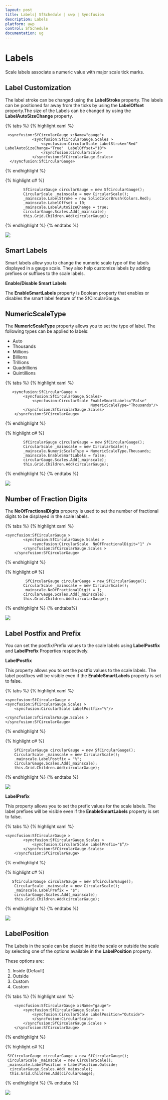 ```yaml
---
layout: post
title: Labels| SfSchedule | uwp | Syncfusion
description: Labels
platform: uwp
control: SfSchedule
documentation: ug
---
```


# Labels

Scale labels associate a numeric value with major scale tick marks.

##  Label Customization

The label stroke can be changed using the **LabelStroke** property. The labels can be positioned far away from the ticks by using the **LabelOffset** property.The size of the Labels can be changed by using the **LabelAutoSizeChange** property. 

{% tabs %}
{% highlight xaml %}

     <syncfusion:SfCircularGauge x:Name="gauge">
                <syncfusion:SfCircularGauge.Scales >
                    <syncfusion:CircularScale LabelStroke="Red"  LabelAutoSizeChange="True"  LabelOffset="10">                              
                    </syncfusion:CircularScale>
                </syncfusion:SfCircularGauge.Scales>
      </syncfusion:SfCircularGauge>
      
{% endhighlight %}

{% highlight c# %}

            SfCircularGauge circularGauge = new SfCircularGauge();
            CircularScale _mainscale = new CircularScale();
            _mainscale.LabelStroke = new SolidColorBrush(Colors.Red);
            _mainscale.LabelOffset = 10;
            _mainscale.LabelAutoSizeChange = true;
            circularGauge.Scales.Add(_mainscale);
            this.Grid.Children.Add(circularGauge);
            
{% endhighlight %}
{% endtabs %}

![](Labels_images/Labels_img1.jpeg)

## Smart Labels

Smart labels allow you to change the numeric scale type of the labels displayed in a gauge scale. They also help customize labels by adding prefixes or suffixes to the scale labels.

**Enable/Disable Smart Labels**

The **EnableSmartLabels** property is Boolean property that enables or disables the smart label feature of the SfCircularGauge.

## NumericScaleType

The **NumericScaleType** property allows you to set the type of label. The following types can be applied to labels:

* Auto
* Thousands
* Millions
* Billions
* Trillions
* Quadrillions
* Quintillions

{% tabs %}
{% highlight xaml %}

       <syncfusion:SfCircularGauge >
            <syncfusion:SfCircularGauge.Scales>
                <syncfusion:CircularScale EnableSmartLabels="False" 
                                          NumericScaleType="Thousands"/>
            </syncfusion:SfCircularGauge.Scales>
        </syncfusion:SfCircularGauge>

{% endhighlight %}

{% highlight c# %}

            SfCircularGauge circularGauge = new SfCircularGauge();
            CircularScale _mainscale = new CircularScale();
            _mainscale.NumericScaleType = NumericScaleType.Thousands;
            _mainscale.EnableSmartLabels = false;
            circularGauge.Scales.Add(_mainscale);
            this.Grid.Children.Add(circularGauge);


{% endhighlight %}
{% endtabs %}

![](Labels_images/Labels_img2.jpeg)

## Number of Fraction Digits

The **NoOfFractionalDigits** property is used to set the number of fractional digits to be displayed in the scale labels.

{% tabs %}
{% highlight xaml %}

    <syncfusion:SfCircularGauge >
            <syncfusion:SfCircularGauge.Scales >
                <syncfusion:CircularScale  NoOfFractionalDigit="1" />
            </syncfusion:SfCircularGauge.Scales >
        </syncfusion:SfCircularGauge>

{% endhighlight %}

{% highlight c# %}

             SfCircularGauge circularGauge = new SfCircularGauge();
            CircularScale _mainscale = new CircularScale();
            _mainscale.NoOfFractionalDigit = 1;
            circularGauge.Scales.Add(_mainscale);
            this.Grid.Children.Add(circularGauge);
            
{% endhighlight %}
{% endtabs%}

![](Labels_images/Labels_img3.jpeg)

## Label Postfix and Prefix

You can set the postfix/Prefix values to the scale labels using **LabelPostfix** and **LabelPrefix** Properties respectively.

**LabelPostfix**

This property allows you to set the postfix values to the scale labels. The label postfixes will be visible even if the **EnableSmartLabels** property is set to false. 

{% tabs %}
{% highlight xaml %}

    <syncfusion:SfCircularGauge >
    <syncfusion:SfCircularGauge.Scales >
        <syncfusion:CircularScale LabelPostfix="%"/>
                                  
    </syncfusion:SfCircularGauge.Scales >
    </syncfusion:SfCircularGauge>

{% endhighlight %}

{% highlight c# %}

        SfCircularGauge circularGauge = new SfCircularGauge();
        CircularScale _mainscale = new CircularScale();
        _mainscale.LabelPostfix = "%";      
        circularGauge.Scales.Add(_mainscale);
        this.Grid.Children.Add(circularGauge);
        
{% endhighlight %}
{% endtabs %}

![](Labels_images/Labels_img4.jpeg)

**LabelPrefix**

This property allows you to set the prefix values for the scale labels. The label prefixes will be visible even if the **EnableSmartLabels** property is set to false.

{% tabs %}
{% highlight xaml %}

    <syncfusion:SfCircularGauge >
            <syncfusion:SfCircularGauge.Scales >
                <syncfusion:CircularScale LabelPrefix="$”/>
            </syncfusion:SfCircularGauge.Scales>
        </syncfusion:SfCircularGauge>

{% endhighlight %}

{% highlight c# %}
 
       SfCircularGauge circularGauge = new SfCircularGauge();
        CircularScale _mainscale = new CircularScale();
        _mainscale.LabelPrefix = "$";
        circularGauge.Scales.Add(_mainscale);
        this.Grid.Children.Add(circularGauge);

{% endhighlight %}
{% endtabs %}

![](Labels_images/Labels_img5.jpeg)


## LabelPosition

The Labels in the scale can be placed inside the scale or outside the scale by selecting one of the options available in the **LabelPosition** property. 

These options are:

1. Inside (Default)
2. Outside
3. Custom
4. Custom

{% tabs %}
{% highlight xaml %}

        <syncfusion:SfCircularGauge x:Name="gauge">
            <syncfusion:SfCircularGauge.Scales >
                <syncfusion:CircularScale LabelPosition="Outside">
                </syncfusion:CircularScale>
            </syncfusion:SfCircularGauge.Scales >
        </syncfusion:SfCircularGauge>

{% endhighlight %}

{% highlight c# %}

     SfCircularGauge circularGauge = new SfCircularGauge();
     CircularScale _mainscale = new CircularScale();
     _mainscale.LabelPosition = LabelPosition.Outside;
      circularGauge.Scales.Add(_mainscale);
      this.Grid.Children.Add(circularGauge);

{% endhighlight %}
{% endtabs %}

![](Labels_images/Labels_img6.jpeg)

